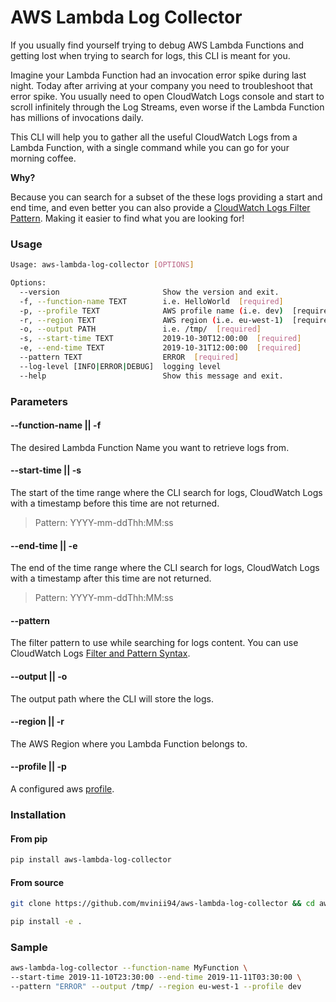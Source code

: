 # AWS Lambda Log Collector

If you usually find yourself trying to debug AWS Lambda Functions and getting lost when trying to search for logs,
this CLI is meant for you.

Imagine your Lambda Function had an invocation error spike during last night. Today after arriving at your company you 
need to troubleshoot that error spike. You usually need to open CloudWatch Logs console and start to scroll infinitely
through the Log Streams, even worse if the Lambda Function has millions of invocations daily.

This CLI will help you to gather all the useful CloudWatch Logs from a Lambda Function, with a single command while
you can go for your morning coffee.

**Why?**

Because you can search for a subset of the these logs providing a start and end time, and even better you can also
provide a [CloudWatch Logs Filter Pattern]((https://docs.aws.amazon.com/AmazonCloudWatch/latest/logs/FilterAndPatternSyntax.html)). 
Making it easier to find what you are looking for!

### Usage

```bash
Usage: aws-lambda-log-collector [OPTIONS]

Options:
  --version                       Show the version and exit.
  -f, --function-name TEXT        i.e. HelloWorld  [required]
  -p, --profile TEXT              AWS profile name (i.e. dev)  [required]
  -r, --region TEXT               AWS region (i.e. eu-west-1)  [required]
  -o, --output PATH               i.e. /tmp/  [required]
  -s, --start-time TEXT           2019-10-30T12:00:00  [required]
  -e, --end-time TEXT             2019-10-31T12:00:00  [required]
  --pattern TEXT                  ERROR  [required]
  --log-level [INFO|ERROR|DEBUG]  logging level
  --help                          Show this message and exit.
```

### Parameters

#### --function-name || -f
The desired Lambda Function Name you want to retrieve logs from.

#### --start-time || -s 
The start of the time range where the CLI search for logs, CloudWatch Logs with a timestamp before this time are not
returned. 
> Pattern: YYYY-mm-ddThh:MM:ss

#### --end-time || -e
The end of the time range where the CLI search for logs, CloudWatch Logs with a timestamp after this time are not
returned.
> Pattern: YYYY-mm-ddThh:MM:ss

#### --pattern
The filter pattern to use while searching for logs content. You can use CloudWatch Logs
[Filter and Pattern Syntax](https://docs.aws.amazon.com/AmazonCloudWatch/latest/logs/FilterAndPatternSyntax.html).

#### --output || -o
The output path where the CLI will store the logs.

#### --region || -r
The AWS Region where you Lambda Function belongs to.

#### --profile || -p
A configured aws [profile](https://docs.aws.amazon.com/cli/latest/userguide/cli-configure-profiles.html).

### Installation

#### From pip

```bash
pip install aws-lambda-log-collector
```

#### From source

```bash
git clone https://github.com/mvinii94/aws-lambda-log-collector && cd aws-lambda-log-collector

pip install -e .
```

### Sample

```bash
aws-lambda-log-collector --function-name MyFunction \
--start-time 2019-11-10T23:30:00 --end-time 2019-11-11T03:30:00 \
--pattern "ERROR" --output /tmp/ --region eu-west-1 --profile dev
```

